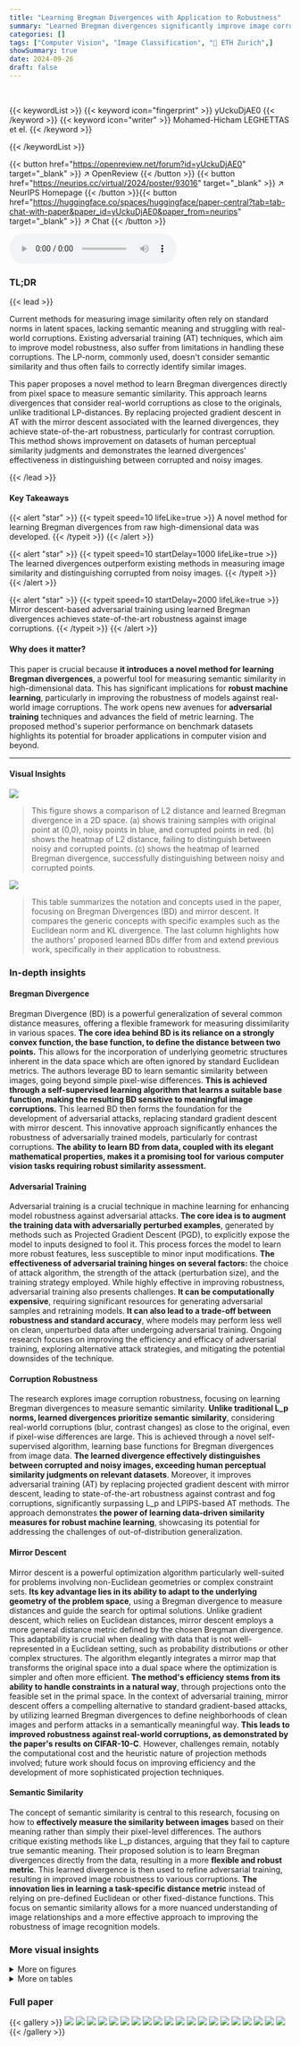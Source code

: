 ```yaml
---
title: "Learning Bregman Divergences with Application to Robustness"
summary: "Learned Bregman divergences significantly improve image corruption robustness in adversarial training."
categories: []
tags: ["Computer Vision", "Image Classification", "🏢 ETH Zurich",]
showSummary: true
date: 2024-09-26
draft: false
---
```


<br>

{{< keywordList >}}
{{< keyword icon="fingerprint" >}} yUckuDjAE0 {{< /keyword >}}
{{< keyword icon="writer" >}} Mohamed-Hicham LEGHETTAS et el. {{< /keyword >}}
 
{{< /keywordList >}}

{{< button href="https://openreview.net/forum?id=yUckuDjAE0" target="_blank" >}}
↗ OpenReview
{{< /button >}}
{{< button href="https://neurips.cc/virtual/2024/poster/93016" target="_blank" >}}
↗ NeurIPS Homepage
{{< /button >}}{{< button href="https://huggingface.co/spaces/huggingface/paper-central?tab=tab-chat-with-paper&paper_id=yUckuDjAE0&paper_from=neurips" target="_blank" >}}
↗ Chat
{{< /button >}}



<audio controls>
    <source src="https://ai-paper-reviewer.com/yUckuDjAE0/podcast.wav" type="audio/wav">
    Your browser does not support the audio element.
</audio>


### TL;DR


{{< lead >}}

Current methods for measuring image similarity often rely on standard norms in latent spaces, lacking semantic meaning and struggling with real-world corruptions.  Existing adversarial training (AT) techniques, which aim to improve model robustness, also suffer from limitations in handling these corruptions.  The LP-norm, commonly used, doesn't consider semantic similarity and thus often fails to correctly identify similar images. 

This paper proposes a novel method to learn Bregman divergences directly from pixel space to measure semantic similarity. This approach learns divergences that consider real-world corruptions as close to the originals, unlike traditional LP-distances.  By replacing projected gradient descent in AT with the mirror descent associated with the learned divergences, they achieve state-of-the-art robustness, particularly for contrast corruption. This method shows improvement on datasets of human perceptual similarity judgments and demonstrates the learned divergences' effectiveness in distinguishing between corrupted and noisy images.

{{< /lead >}}


#### Key Takeaways

{{< alert "star" >}}
{{< typeit speed=10 lifeLike=true >}} A novel method for learning Bregman divergences from raw high-dimensional data was developed. {{< /typeit >}}
{{< /alert >}}

{{< alert "star" >}}
{{< typeit speed=10 startDelay=1000 lifeLike=true >}} The learned divergences outperform existing methods in measuring image similarity and distinguishing corrupted from noisy images. {{< /typeit >}}
{{< /alert >}}

{{< alert "star" >}}
{{< typeit speed=10 startDelay=2000 lifeLike=true >}} Mirror descent-based adversarial training using learned Bregman divergences achieves state-of-the-art robustness against image corruptions. {{< /typeit >}}
{{< /alert >}}

#### Why does it matter?
This paper is crucial because **it introduces a novel method for learning Bregman divergences**, a powerful tool for measuring semantic similarity in high-dimensional data.  This has significant implications for **robust machine learning**, particularly in improving the robustness of models against real-world image corruptions.  The work opens new avenues for **adversarial training** techniques and advances the field of metric learning.  The proposed method's superior performance on benchmark datasets highlights its potential for broader applications in computer vision and beyond.

------
#### Visual Insights



![](https://ai-paper-reviewer.com/yUckuDjAE0/figures_3_1.jpg)

> This figure shows a comparison of L2 distance and learned Bregman divergence in a 2D space. (a) shows training samples with original point at (0,0), noisy points in blue, and corrupted points in red. (b) shows the heatmap of L2 distance, failing to distinguish between noisy and corrupted points. (c) shows the heatmap of learned Bregman divergence, successfully distinguishing between noisy and corrupted points.





![](https://ai-paper-reviewer.com/yUckuDjAE0/tables_2_1.jpg)

> This table summarizes the notation and concepts used in the paper, focusing on Bregman Divergences (BD) and mirror descent.  It compares the generic concepts with specific examples such as the Euclidean norm and KL divergence. The last column highlights how the authors' proposed learned BDs differ from and extend previous work, specifically in their application to robustness.





### In-depth insights


#### Bregman Divergence
Bregman Divergence (BD) is a powerful generalization of several common distance measures, offering a flexible framework for measuring dissimilarity in various spaces.  **The core idea behind BD is its reliance on a strongly convex function, the base function, to define the distance between two points.** This allows for the incorporation of underlying geometric structures inherent in the data space which are often ignored by standard Euclidean metrics. The authors leverage BD to learn semantic similarity between images, going beyond simple pixel-wise differences.  **This is achieved through a self-supervised learning algorithm that learns a suitable base function, making the resulting BD sensitive to meaningful image corruptions.** This learned BD then forms the foundation for the development of adversarial attacks, replacing standard gradient descent with mirror descent. This innovative approach significantly enhances the robustness of adversarially trained models, particularly for contrast corruptions. **The ability to learn BD from data, coupled with its elegant mathematical properties, makes it a promising tool for various computer vision tasks requiring robust similarity assessment.**

#### Adversarial Training
Adversarial training is a crucial technique in machine learning for enhancing model robustness against adversarial attacks.  **The core idea is to augment the training data with adversarially perturbed examples**, generated by methods such as Projected Gradient Descent (PGD), to explicitly expose the model to inputs designed to fool it.  This process forces the model to learn more robust features, less susceptible to minor input modifications.  **The effectiveness of adversarial training hinges on several factors:** the choice of attack algorithm, the strength of the attack (perturbation size), and the training strategy employed.  While highly effective in improving robustness, adversarial training also presents challenges.  **It can be computationally expensive**, requiring significant resources for generating adversarial samples and retraining models.  **It can also lead to a trade-off between robustness and standard accuracy**, where models may perform less well on clean, unperturbed data after undergoing adversarial training.  Ongoing research focuses on improving the efficiency and efficacy of adversarial training, exploring alternative attack strategies, and mitigating the potential downsides of the technique.

#### Corruption Robustness
The research explores image corruption robustness, focusing on learning Bregman divergences to measure semantic similarity.  **Unlike traditional L_p norms, learned divergences prioritize semantic similarity**, considering real-world corruptions (blur, contrast changes) as close to the original, even if pixel-wise differences are large.  This is achieved through a novel self-supervised algorithm, learning base functions for Bregman divergences from image data.  **The learned divergence effectively distinguishes between corrupted and noisy images, exceeding human perceptual similarity judgments on relevant datasets**.  Moreover, it improves adversarial training (AT) by replacing projected gradient descent with mirror descent, leading to state-of-the-art robustness against contrast and fog corruptions, significantly surpassing L_p and LPIPS-based AT methods. The approach demonstrates **the power of learning data-driven similarity measures for robust machine learning**, showcasing its potential for addressing the challenges of out-of-distribution generalization.

#### Mirror Descent
Mirror descent is a powerful optimization algorithm particularly well-suited for problems involving non-Euclidean geometries or complex constraint sets.  **Its key advantage lies in its ability to adapt to the underlying geometry of the problem space**, using a Bregman divergence to measure distances and guide the search for optimal solutions.  Unlike gradient descent, which relies on Euclidean distances, mirror descent employs a more general distance metric defined by the chosen Bregman divergence.  This adaptability is crucial when dealing with data that is not well-represented in a Euclidean setting, such as probability distributions or other complex structures.  The algorithm elegantly integrates a mirror map that transforms the original space into a dual space where the optimization is simpler and often more efficient. **The method's efficiency stems from its ability to handle constraints in a natural way**, through projections onto the feasible set in the primal space.  In the context of adversarial training, mirror descent offers a compelling alternative to standard gradient-based attacks, by utilizing learned Bregman divergences to define neighborhoods of clean images and perform attacks in a semantically meaningful way. **This leads to improved robustness against real-world corruptions, as demonstrated by the paper's results on CIFAR-10-C**.  However, challenges remain, notably the computational cost and the heuristic nature of projection methods involved; future work should focus on improving efficiency and the development of more sophisticated projection techniques.

#### Semantic Similarity
The concept of semantic similarity is central to this research, focusing on how to **effectively measure the similarity between images** based on their meaning rather than simply their pixel-level differences.  The authors critique existing methods like L_p distances, arguing that they fail to capture true semantic meaning.  Their proposed solution is to learn Bregman divergences directly from the data, resulting in a more **flexible and robust metric**. This learned divergence is then used to refine adversarial training, resulting in improved image robustness to various corruptions. **The innovation lies in learning a task-specific distance metric** instead of relying on pre-defined Euclidean or other fixed-distance functions. This focus on semantic similarity allows for a more nuanced understanding of image relationships and a more effective approach to improving the robustness of image recognition models.


### More visual insights

<details>
<summary>More on figures
</summary>


![](https://ai-paper-reviewer.com/yUckuDjAE0/figures_6_1.jpg)

> This figure compares the distributions of Euclidean distances and learned Bregman divergences between noisy images and contrast-corrupted images with respect to clean images.  The left panel (a) shows that both noisy and corrupted images have a similar distribution of Euclidean distances to the clean images.  The right panel (b) demonstrates that the learned Bregman divergence effectively distinguishes between noisy and corrupted images, showing that corrupted images are significantly closer to the clean image than noisy images are according to the learned Bregman divergence.


![](https://ai-paper-reviewer.com/yUckuDjAE0/figures_6_2.jpg)

> This figure illustrates the concept of learning a Bregman Divergence (BD) in a simplified 2D space. It compares the L2 distance (Euclidean distance) and the learned BD in distinguishing between noisy and corrupted data points. The L2 distance fails to differentiate between noisy and corrupted points, while the learned BD successfully identifies corrupted points as closer to the original point than noisy points, showcasing its effectiveness in measuring semantic similarity.


![](https://ai-paper-reviewer.com/yUckuDjAE0/figures_7_1.jpg)

> This figure illustrates the concept of learning a Bregman Divergence (BD) in a 2D space.  Panel (a) shows training samples: the origin (clean image), noisy points (blue), and corrupted points (red). Panel (b) displays the heatmap of the L2-distance from the origin, demonstrating its inability to differentiate between noisy and corrupted data points. Finally, panel (c) presents the heatmap of the learned BD, highlighting its superior performance in distinguishing corrupted from noisy samples by placing corrupted points closer to the origin than noisy points.


![](https://ai-paper-reviewer.com/yUckuDjAE0/figures_17_1.jpg)

> This figure illustrates the difference between the learned Bregman Divergence and the standard L2 distance. In 2D space, the original point is (0,0), noisy points are shown in blue, and corrupted points are shown in red. The L2 distance heat map shows the inability to distinguish between noisy and corrupted points, whereas the learned BD heatmap correctly identifies corrupted points as much closer to the origin than noisy points.


![](https://ai-paper-reviewer.com/yUckuDjAE0/figures_18_1.jpg)

> This figure demonstrates the performance of the learned Bregman divergence on higher-dimensional images (256x256) from the ImageNet dataset.  It shows that even though the Bregman divergence was trained on lower-resolution images (32x32) from CIFAR-10, it is able to effectively distinguish corrupted images from noisy images, highlighting the generalizability of the learned divergence.


![](https://ai-paper-reviewer.com/yUckuDjAE0/figures_19_1.jpg)

> This figure shows the distribution of the absolute differences between D(x' || x) and D(x || x') (blue) and D(τ(x) || x) and D(x || τ(x)) (red) for 10,000 images in the test set.  It demonstrates that the learned Bregman divergence is not perfectly symmetric, but the asymmetry is relatively small. This is important to note, as a perfectly symmetric Bregman divergence is simply a quadratic function, which limits its expressiveness.


![](https://ai-paper-reviewer.com/yUckuDjAE0/figures_20_1.jpg)

> This figure shows the performance of the learned Bregman divergence on higher-dimensional images (256x256) from the ImageNet dataset.  It demonstrates the ability of the Bregman divergence to distinguish between corrupted and noisy images even though the model was trained on lower-resolution (32x32) CIFAR-10 images.


![](https://ai-paper-reviewer.com/yUckuDjAE0/figures_20_2.jpg)

> This figure shows the performance of the learned Bregman divergence on higher-dimensional images (256x256) from the ImageNet dataset.  It demonstrates the ability of the Bregman divergence to distinguish between corrupted and noisy images even though the model was trained on lower-resolution (32x32) CIFAR-10 images. Each row represents a different image, showing the original, corrupted, and various noisy versions.


</details>




<details>
<summary>More on tables
</summary>


![](https://ai-paper-reviewer.com/yUckuDjAE0/tables_8_1.jpg)
> This table compares the corruption robustness of models trained using different methods: standard training, Projected Gradient Descent (PGD), Relaxed LPIPS Adversarial Training (RLAT), and Mirror Descent with two different learned Bregman divergences (Dcontrast and Dzoom-blur).  Robustness is measured across five severity levels (s=1 to s=5) for contrast corruption, and an average robustness is also reported.  The results demonstrate the superior performance of the proposed Mirror Descent method, especially at higher severity levels, in contrast to the commonly used PGD and RLAT techniques.

![](https://ai-paper-reviewer.com/yUckuDjAE0/tables_8_2.jpg)
> This table compares the corruption robustness of a standard-trained model against models trained using three different adversarial training methods: Projected Gradient Descent (PGD) with L2 norm, Relaxed LPIPS Adversarial Training (RLAT), and Mirror Descent with the learned Bregman divergence.  The robustness is evaluated across several common image corruptions (contrast, fog, zoom blur, brightness) using the CIFAR-10-C dataset, and measured by the average accuracy across different corruption severities.

![](https://ai-paper-reviewer.com/yUckuDjAE0/tables_9_1.jpg)
> This table compares the accuracy of the learned Bregman divergence and LPIPS on the Berkeley-Adobe Perceptual Patch Similarity (BAPPS) dataset. The BAPPS dataset contains image triplets with human judgments on which distortion is more similar to the original. The table shows the accuracy for each of the six categories of the 2AFC (two-alternative forced choice) test in the BAPPS dataset.  The comparison demonstrates the performance of the learned Bregman divergence against a state-of-the-art method for perceptual similarity.

![](https://ai-paper-reviewer.com/yUckuDjAE0/tables_9_2.jpg)
> This table shows the corruption robustness results for different models on the CIFAR-10-C dataset.  It compares the performance of the proposed corruption-oblivious Bregman divergence approach against the standard Projected Gradient Descent (PGD) and Relaxed LPIPS Adversarial Training (RLAT) methods.  The results are presented for four common image corruptions: clean, contrast, fog, and zoom blur.  The accuracy values show how well each model generalizes when faced with different corruption levels.

![](https://ai-paper-reviewer.com/yUckuDjAE0/tables_19_1.jpg)
> This table compares the corruption robustness of a standard-trained model against models trained using three different adversarial training methods: Projected Gradient Descent (PGD) with L2 norm, Relaxed LPIPS Adversarial Training (RLAT), and Mirror Descent with the learned Bregman divergence.  The robustness is evaluated across five types of image corruptions (contrast, fog, zoom blur, brightness, and others) at various severities. The table shows the accuracy of each method on each corruption type, highlighting the superior performance of Mirror Descent with the learned Bregman divergence, particularly in handling contrast and fog corruptions.

![](https://ai-paper-reviewer.com/yUckuDjAE0/tables_19_2.jpg)
> This table presents the results of evaluating the cross-corruption generalization of learned Bregman divergences. It shows the ratio of the learned Bregman divergence for a given corruption τ' to the Bregman divergence for its training corruption τ, averaged over the test set.  This assesses how well a divergence trained for one corruption generalizes to other corruptions.

</details>




### Full paper

{{< gallery >}}
<img src="https://ai-paper-reviewer.com/yUckuDjAE0/1.png" class="grid-w50 md:grid-w33 xl:grid-w25" />
<img src="https://ai-paper-reviewer.com/yUckuDjAE0/2.png" class="grid-w50 md:grid-w33 xl:grid-w25" />
<img src="https://ai-paper-reviewer.com/yUckuDjAE0/3.png" class="grid-w50 md:grid-w33 xl:grid-w25" />
<img src="https://ai-paper-reviewer.com/yUckuDjAE0/4.png" class="grid-w50 md:grid-w33 xl:grid-w25" />
<img src="https://ai-paper-reviewer.com/yUckuDjAE0/5.png" class="grid-w50 md:grid-w33 xl:grid-w25" />
<img src="https://ai-paper-reviewer.com/yUckuDjAE0/6.png" class="grid-w50 md:grid-w33 xl:grid-w25" />
<img src="https://ai-paper-reviewer.com/yUckuDjAE0/7.png" class="grid-w50 md:grid-w33 xl:grid-w25" />
<img src="https://ai-paper-reviewer.com/yUckuDjAE0/8.png" class="grid-w50 md:grid-w33 xl:grid-w25" />
<img src="https://ai-paper-reviewer.com/yUckuDjAE0/9.png" class="grid-w50 md:grid-w33 xl:grid-w25" />
<img src="https://ai-paper-reviewer.com/yUckuDjAE0/10.png" class="grid-w50 md:grid-w33 xl:grid-w25" />
<img src="https://ai-paper-reviewer.com/yUckuDjAE0/11.png" class="grid-w50 md:grid-w33 xl:grid-w25" />
<img src="https://ai-paper-reviewer.com/yUckuDjAE0/12.png" class="grid-w50 md:grid-w33 xl:grid-w25" />
<img src="https://ai-paper-reviewer.com/yUckuDjAE0/13.png" class="grid-w50 md:grid-w33 xl:grid-w25" />
<img src="https://ai-paper-reviewer.com/yUckuDjAE0/14.png" class="grid-w50 md:grid-w33 xl:grid-w25" />
<img src="https://ai-paper-reviewer.com/yUckuDjAE0/15.png" class="grid-w50 md:grid-w33 xl:grid-w25" />
<img src="https://ai-paper-reviewer.com/yUckuDjAE0/16.png" class="grid-w50 md:grid-w33 xl:grid-w25" />
<img src="https://ai-paper-reviewer.com/yUckuDjAE0/17.png" class="grid-w50 md:grid-w33 xl:grid-w25" />
<img src="https://ai-paper-reviewer.com/yUckuDjAE0/18.png" class="grid-w50 md:grid-w33 xl:grid-w25" />
<img src="https://ai-paper-reviewer.com/yUckuDjAE0/19.png" class="grid-w50 md:grid-w33 xl:grid-w25" />
<img src="https://ai-paper-reviewer.com/yUckuDjAE0/20.png" class="grid-w50 md:grid-w33 xl:grid-w25" />
{{< /gallery >}}